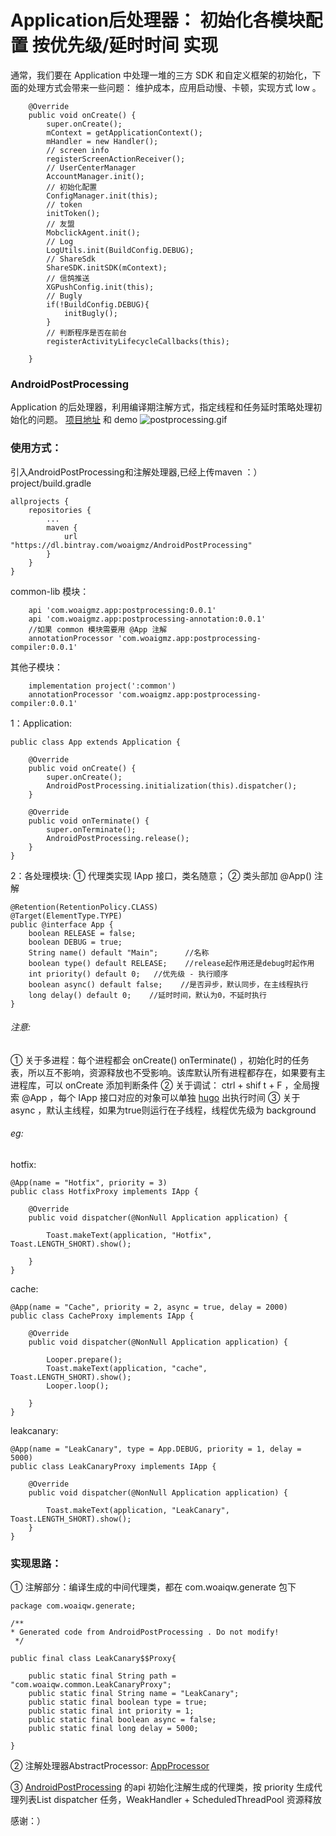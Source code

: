 # Application后处理器： 初始化各模块配置 按优先级/延时时间 实现

通常，我们要在 Application 中处理一堆的三方 SDK 和自定义框架的初始化，下面的处理方式会带来一些问题：
维护成本，应用启动慢、卡顿，实现方式 low 。
```
    @Override
    public void onCreate() {
        super.onCreate();
        mContext = getApplicationContext();
        mHandler = new Handler();
        // screen info
        registerScreenActionReceiver();
        // UserCenterManager
        AccountManager.init();
        // 初始化配置
        ConfigManager.init(this);
        // token
        initToken();
        // 友盟
        MobclickAgent.init();
        // Log
        LogUtils.init(BuildConfig.DEBUG);
        // ShareSdk
        ShareSDK.initSDK(mContext);
        // 信鸽推送
        XGPushConfig.init(this);
        // Bugly
        if(!BuildConfig.DEBUG){
            initBugly();
        }
        // 判断程序是否在前台
        registerActivityLifecycleCallbacks(this);

    }
```
### AndroidPostProcessing
Application 的后处理器，利用编译期注解方式，指定线程和任务延时策略处理初始化的问题。
[项目地址](https://github.com/woaigmz/AndroidPostProcessing) 和 demo
![postprocessing.gif](https://upload-images.jianshu.io/upload_images/8886407-d1cfae4b1bc48b39.gif?imageMogr2/auto-orient/strip)

### 使用方式：
引入AndroidPostProcessing和注解处理器,已经上传maven ：）
project/build.gradle
```
allprojects {
    repositories {
        ...
        maven {
            url  "https://dl.bintray.com/woaigmz/AndroidPostProcessing"
        }
    }
}
```
common-lib 模块：
```
    api 'com.woaigmz.app:postprocessing:0.0.1'
    api 'com.woaigmz.app:postprocessing-annotation:0.0.1'
    //如果 common 模块需要用 @App 注解
    annotationProcessor 'com.woaigmz.app:postprocessing-compiler:0.0.1'
```
其他子模块：
```
    implementation project(':common')
    annotationProcessor 'com.woaigmz.app:postprocessing-compiler:0.0.1'
```

1：Application:
```
public class App extends Application {

    @Override
    public void onCreate() {
        super.onCreate();
        AndroidPostProcessing.initialization(this).dispatcher();
    }

    @Override
    public void onTerminate() {
        super.onTerminate();
        AndroidPostProcessing.release();
    }
}
```
2：各处理模块:
① 代理类实现 IApp 接口，类名随意；
② 类头部加 @App() 注解
```
@Retention(RetentionPolicy.CLASS)
@Target(ElementType.TYPE)
public @interface App {
    boolean RELEASE = false;
    boolean DEBUG = true;
    String name() default "Main";      //名称
    boolean type() default RELEASE;    //release起作用还是debug时起作用
    int priority() default 0;   //优先级 - 执行顺序
    boolean async() default false;    //是否异步，默认同步，在主线程执行
    long delay() default 0;    //延时时间，默认为0，不延时执行
}
```
###### 注意:
① 关于多进程：每个进程都会 onCreate()  onTerminate() ，初始化时的任务表，所以互不影响，资源释放也不受影响。该库默认所有进程都存在，如果要有主进程库，可以 onCreate 添加判断条件
② 关于调试： ctrl + shif t + F ，全局搜索 @App ，每个 IApp 接口对应的对象可以单独 [hugo](https://github.com/JakeWharton/hugo) 出执行时间
③ 关于 async ，默认主线程，如果为true则运行在子线程，线程优先级为 background
###### eg:
hotfix:
```
@App(name = "Hotfix", priority = 3)
public class HotfixProxy implements IApp {

    @Override
    public void dispatcher(@NonNull Application application) {

        Toast.makeText(application, "Hotfix", Toast.LENGTH_SHORT).show();

    }
}
```
cache:
```
@App(name = "Cache", priority = 2, async = true, delay = 2000)
public class CacheProxy implements IApp {

    @Override
    public void dispatcher(@NonNull Application application) {

        Looper.prepare();
        Toast.makeText(application, "cache", Toast.LENGTH_SHORT).show();
        Looper.loop();

    }
}
```
leakcanary:
```
@App(name = "LeakCanary", type = App.DEBUG, priority = 1, delay = 5000)
public class LeakCanaryProxy implements IApp {

    @Override
    public void dispatcher(@NonNull Application application) {

        Toast.makeText(application, "LeakCanary", Toast.LENGTH_SHORT).show();
    }
}
```

### 实现思路：
① 注解部分：编译生成的中间代理类，都在 com.woaiqw.generate 包下
```
package com.woaiqw.generate;

/**
* Generated code from AndroidPostProcessing . Do not modify!
 */

public final class LeakCanary$$Proxy{

    public static final String path = "com.woaiqw.common.LeakCanaryProxy";
    public static final String name = "LeakCanary";
    public static final boolean type = true;
    public static final int priority = 1;
    public static final boolean async = false;
    public static final long delay = 5000;

}
```
② 注解处理器AbstractProcessor:
[AppProcessor](https://github.com/woaigmz/AndroidPostProcessing/blob/master/postprocessing-compiler/src/main/java/com/woaiqw/appcompiler/AppProcessor.java)

③ [AndroidPostProcessing](https://github.com/woaigmz/AndroidPostProcessing/blob/master/postprocessing/src/main/java/com/woaiqw/postprocessing/AndroidPostProcessing.java) 的api
  初始化注解生成的代理类，按 priority 生成代理列表List<AppDelegate>
  dispatcher 任务，WeakHandler + ScheduledThreadPool
  资源释放

感谢：）

